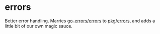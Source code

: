 # errors

Better error handling. Marries [go-errors/errors](https://github.com/go-errors/errors) to [pkg/errors](https://github.com/pkg/errors), and 
adds a little bit of our own magic sauce.